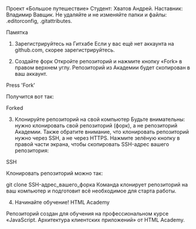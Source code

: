 Проект «Большое путешествие»
Студент: Хватов Андрей.
Наставник: Владимир Вавщик.
Не удаляйте и не изменяйте папки и файлы: .editorconfig, .gitattributes.

Памятка
1. Зарегистрируйтесь на Гитхабе
Если у вас ещё нет аккаунта на github.com, скорее зарегистрируйтесь.

2. Создайте форк
Откройте репозиторий и нажмите кнопку «Fork» в правом верхнем углу. Репозиторий из Академии будет скопирован в ваш аккаунт.

Press 'Fork'

Получится вот так:

Forked

3. Клонируйте репозиторий на свой компьютер
Будьте внимательны: нужно клонировать свой репозиторий (форк), а не репозиторий Академии. Также обратите внимание, что клонировать репозиторий нужно через SSH, а не через HTTPS. Нажмите зелёную кнопку в правой части экрана, чтобы скопировать SSH-адрес вашего репозитория:

SSH

Клонировать репозиторий можно так:

git clone SSH-адрес_вашего_форка
Команда клонирует репозиторий на ваш компьютер и подготовит всё необходимое для старта работы.

4. Начинайте обучение!
HTML Academy

Репозиторий создан для обучения на профессиональном курсе «JavaScript. Архитектура клиентских приложений» от HTML Academy.